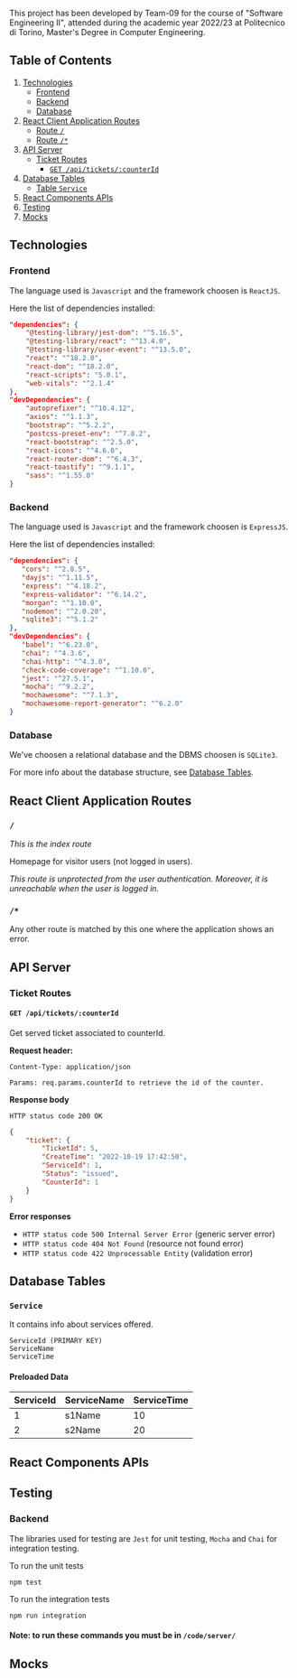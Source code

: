 This project has been developed by Team-09 for the course of "Software Engineering II", attended during the academic year 2022/23 at Politecnico di Torino, Master's Degree in Computer Engineering.

## Table of Contents

1. [Technologies](#technologies)
   - [Frontend](#frontend)
   - [Backend](#backend)
   - [Database](#backend)
2. [React Client Application Routes](#react-client-application-routes)
   - [Route `/`](#)
   - [Route `/*`](#1)
3. [API Server](#api-server)
   - [Ticket Routes](#ticket-routes)
     - [`GET /api/tickets/:counterId`](#get-apiticketscounterid)
4. [Database Tables](#database-tables)
   - [Table `Service`](#service)
5. [React Components APIs](#react-components-apis)
6. [Testing](#testing)
7. [Mocks](#mocks)

## Technologies

### Frontend

The language used is `Javascript` and the framework choosen is `ReactJS`.

Here the list of dependencies installed:

```json
"dependencies": {
    "@testing-library/jest-dom": "^5.16.5",
    "@testing-library/react": "^13.4.0",
    "@testing-library/user-event": "^13.5.0",
    "react": "^18.2.0",
    "react-dom": "^18.2.0",
    "react-scripts": "5.0.1",
    "web-vitals": "^2.1.4"
},
"devDependencies": {
    "autoprefixer": "^10.4.12",
    "axios": "^1.1.3",
    "bootstrap": "^5.2.2",
    "postcss-preset-env": "^7.8.2",
    "react-bootstrap": "^2.5.0",
    "react-icons": "^4.6.0",
    "react-router-dom": "^6.4.3",
    "react-toastify": "^9.1.1",
    "sass": "^1.55.0"
}
```

### Backend

The language used is `Javascript` and the framework choosen is `ExpressJS`.

Here the list of dependencies installed:

```json
"dependencies": {
   "cors": "^2.8.5",
   "dayjs": "^1.11.5",
   "express": "^4.18.2",
   "express-validator": "^6.14.2",
   "morgan": "^1.10.0",
   "nodemon": "^2.0.20",
   "sqlite3": "^5.1.2"
},
"devDependencies": {
   "babel": "^6.23.0",
   "chai": "^4.3.6",
   "chai-http": "^4.3.0",
   "check-code-coverage": "^1.10.0",
   "jest": "^27.5.1",
   "mocha": "^9.2.2",
   "mochawesome": "^7.1.3",
   "mochawesome-report-generator": "^6.2.0"
}
```

### Database

We've choosen a relational database and the DBMS choosen is `SQLite3`.

For more info about the database structure, see [Database Tables](#database-tables).

## React Client Application Routes

### `/`

_This is the index route_

Homepage for visitor users (not logged in users).

_This route is unprotected from the user authentication. Moreover, it is unreachable when the user is logged in._

### `/*`

Any other route is matched by this one where the application shows an error.

## API Server

### **Ticket Routes**

#### `GET /api/tickets/:counterId`

Get served ticket associated to counterId.

**Request header:**

`Content-Type: application/json`

`Params: req.params.counterId to retrieve the id of the counter.`

**Response body**

`HTTP status code 200 OK`

```json
{
	"ticket": {
		"TicketId": 5,
		"CreateTime": "2022-10-19 17:42:50",
		"ServiceId": 1,
		"Status": "issued",
		"CounterId": 1
	}
}
```

**Error responses**

- `HTTP status code 500 Internal Server Error` (generic server error)
- `HTTP status code 404 Not Found` (resource not found error)
- `HTTP status code 422 Unprocessable Entity` (validation error)

## Database Tables

### `Service`

It contains info about services offered.

```
ServiceId (PRIMARY KEY)
ServiceName
ServiceTime
```

#### Preloaded Data

| ServiceId | ServiceName | ServiceTime |
| :-------- | :---------- | :---------- |
| 1         | s1Name      | 10          |
| 2         | s2Name      | 20          |

## React Components APIs

## Testing

### Backend 

The libraries used for testing are `Jest` for unit testing, `Mocha` and `Chai` for integration testing.

To run the unit tests
```
npm test
```
To run the integration tests
```
npm run integration 
```
#### Note: to run these commands you must be in `/code/server/`


## Mocks
